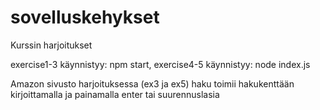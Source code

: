 # sovelluskehykset
Kurssin harjoitukset

exercise1-3 käynnistyy: npm start,
exercise4-5 käynnistyy: node index.js

Amazon sivusto harjoituksessa (ex3 ja ex5) haku toimii hakukenttään kirjoittamalla ja painamalla enter tai suurennuslasia
